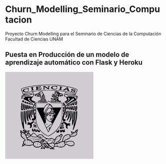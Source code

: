 # Churn_Modelling_Seminario_Computacion
Proyecto Churn Modelling para el Seminario de Ciencias de la Computación Facultad de Ciencias UNAM


## Puesta en Producción de un modelo de aprendizaje automático con Flask y Heroku


![Portada](images/ciencias.png)